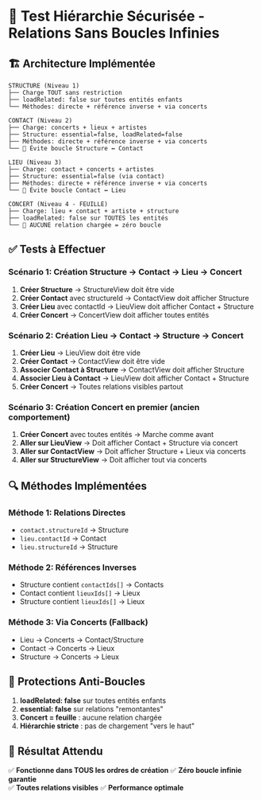 # 🧪 Test Hiérarchie Sécurisée - Relations Sans Boucles Infinies

## 🏗️ Architecture Implémentée

```
STRUCTURE (Niveau 1) 
├── Charge TOUT sans restriction
├── loadRelated: false sur toutes entités enfants
└── Méthodes: directe + référence inverse + via concerts

CONTACT (Niveau 2)
├── Charge: concerts + lieux + artistes  
├── Structure: essential=false, loadRelated=false
├── Méthodes: directe + référence inverse + via concerts
└── 🚫 Évite boucle Structure ↔ Contact

LIEU (Niveau 3) 
├── Charge: contact + concerts + artistes
├── Structure: essential=false (via contact)
├── Méthodes: directe + référence inverse + via concerts  
└── 🚫 Évite boucle Contact ↔ Lieu

CONCERT (Niveau 4 - FEUILLE)
├── Charge: lieu + contact + artiste + structure
├── loadRelated: false sur TOUTES les entités
└── 🚫 AUCUNE relation chargée = zéro boucle
```

## ✅ Tests à Effectuer

### Scénario 1: Création Structure → Contact → Lieu → Concert
1. **Créer Structure** → StructureView doit être vide
2. **Créer Contact** avec structureId → ContactView doit afficher Structure
3. **Créer Lieu** avec contactId → LieuView doit afficher Contact + Structure
4. **Créer Concert** → ConcertView doit afficher toutes entités

### Scénario 2: Création Lieu → Contact → Structure → Concert  
1. **Créer Lieu** → LieuView doit être vide
2. **Créer Contact** → ContactView doit être vide
3. **Associer Contact à Structure** → ContactView doit afficher Structure
4. **Associer Lieu à Contact** → LieuView doit afficher Contact + Structure
5. **Créer Concert** → Toutes relations visibles partout

### Scénario 3: Création Concert en premier (ancien comportement)
1. **Créer Concert** avec toutes entités → Marche comme avant
2. **Aller sur LieuView** → Doit afficher Contact + Structure via concert  
3. **Aller sur ContactView** → Doit afficher Structure + Lieux via concerts
4. **Aller sur StructureView** → Doit afficher tout via concerts

## 🔍 Méthodes Implémentées

### Méthode 1: Relations Directes
- `contact.structureId` → Structure
- `lieu.contactId` → Contact  
- `lieu.structureId` → Structure

### Méthode 2: Références Inverses  
- Structure contient `contactIds[]` → Contacts
- Contact contient `lieuxIds[]` → Lieux
- Structure contient `lieuxIds[]` → Lieux

### Méthode 3: Via Concerts (Fallback)
- Lieu → Concerts → Contact/Structure
- Contact → Concerts → Lieux  
- Structure → Concerts → Lieux

## 🚫 Protections Anti-Boucles

1. **loadRelated: false** sur toutes entités enfants
2. **essential: false** sur relations "remontantes" 
3. **Concert = feuille** : aucune relation chargée
4. **Hiérarchie stricte** : pas de chargement "vers le haut"

## 🎯 Résultat Attendu

✅ **Fonctionne dans TOUS les ordres de création**
✅ **Zéro boucle infinie garantie**  
✅ **Toutes relations visibles**
✅ **Performance optimale**